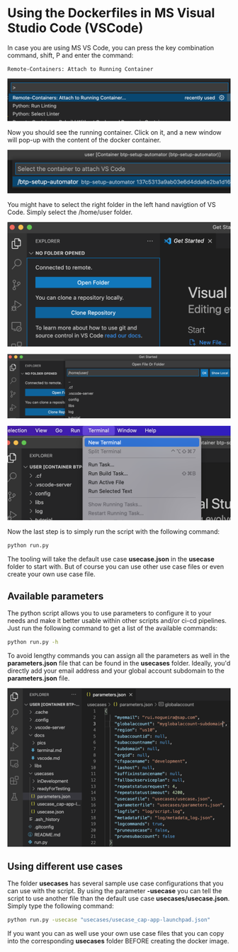 # Using the Dockerfiles in MS Visual Studio Code (VSCode)

In case you are using MS VS Code, you can press the key combination command, shift, P and enter the command:

```text
Remote-Containers: Attach to Running Container
```

![command in VS Code to attach it to a running container](pics/quick-guide-step06.png)

Now you should see the running container. Click on it, and a new window will pop-up with the content of the docker container.

![select running container in VS Code](pics/quick-guide-step07.png)

You might have to select the right folder in the left hand navigtion of VS Code. Simply select the /home/user folder.

![open folder](pics/quick-guide-step08.png)

![select folder](pics/quick-guide-step09.png)

![open new terminal](pics/quick-guide-step10.png)

Now the last step is to simply run the script with the following command:

```bash
python run.py
```

The tooling will take the default use case **usecase.json** in the **usecase** folder to start with. But of course you can use other use case files or even create your own use case file.

## Available parameters

The python script allows you to use parameters to configure it to your needs and make it better usable within other scripts and/or ci-cd pipelines. Just run the following command to get a list of the available commands:

```bash
python run.py -h
```

To avoid lengthy commands you can assign all the parameters as well in the **parameters.json** file that can be found in the **usecases** folder.
Ideally, you'd directly add your email address and your global account subdomain to the **parameters.json** file.

![open new terminal](pics/quick-guide-step11.png)

## Using different use cases

The folder **usecases** has several sample use case configurations that you can use with the script. By using the parameter **-usecase** you can tell the script to use another file than the default use case **usecases/usecase.json**. Simply type the following command:



```bash
python run.py -usecase "usecases/usecase_cap-app-launchpad.json"
```

If you want you can as well use your own use case files that you can copy into the corresponding **usecases** folder BEFORE creating the docker image.
